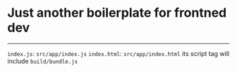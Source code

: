 # Just another boilerplate for frontned dev
---

`index.js`: `src/app/index.js`
`index.html`: `src/app/index.html`  its script tag will include `build/bundle.js`